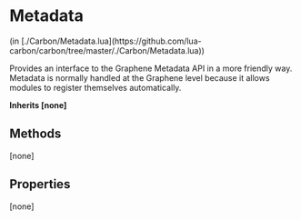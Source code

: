 <link href="../../style.css" rel="stylesheet" type="text/css"/>
<h1 class="class-title">Metadata</h1>
<span class="file-link">(in [./Carbon/Metadata.lua](https://github.com/lua-carbon/carbon/tree/master/./Carbon/Metadata.lua))</span><br/>

Provides an interface to the Graphene Metadata API in a more friendly way.
Metadata is normally handled at the Graphene level because it allows modules to register themselves automatically.

**Inherits [none]**

## Methods
[none]

## Properties
[none]
